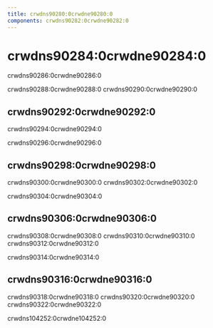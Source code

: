 ```yaml
---
title: crwdns90280:0crwdne90280:0
components: crwdns90282:0crwdne90282:0
---
```


# crwdns90284:0crwdne90284:0

<p class="description">crwdns90286:0crwdne90286:0</p>

crwdns90288:0crwdne90288:0 crwdns90290:0crwdne90290:0

## crwdns90292:0crwdne90292:0

crwdns90294:0crwdne90294:0

crwdns90296:0crwdne90296:0

## crwdns90298:0crwdne90298:0

crwdns90300:0crwdne90300:0 crwdns90302:0crwdne90302:0

crwdns90304:0crwdne90304:0

## crwdns90306:0crwdne90306:0

crwdns90308:0crwdne90308:0 crwdns90310:0crwdne90310:0 crwdns90312:0crwdne90312:0

crwdns90314:0crwdne90314:0

## crwdns90316:0crwdne90316:0

crwdns90318:0crwdne90318:0 crwdns90320:0crwdne90320:0 crwdns90322:0crwdne90322:0

crwdns104252:0crwdne104252:0